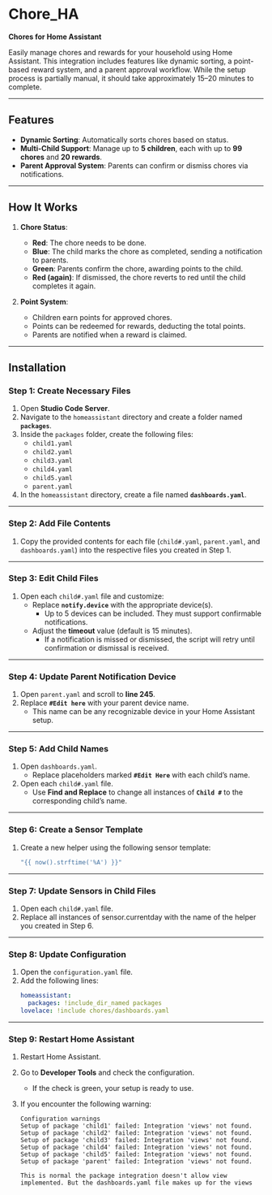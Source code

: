# Chore_HA  
**Chores for Home Assistant**  

Easily manage chores and rewards for your household using Home Assistant. This integration includes features like dynamic sorting, a point-based reward system, and a parent approval workflow. While the setup process is partially manual, it should take approximately 15–20 minutes to complete.  

---

## Features  
- **Dynamic Sorting**: Automatically sorts chores based on status.  
- **Multi-Child Support**: Manage up to **5 children**, each with up to **99 chores** and **20 rewards**.  
- **Parent Approval System**: Parents can confirm or dismiss chores via notifications.  

---

## How It Works  
1. **Chore Status**:  
   - **Red**: The chore needs to be done.  
   - **Blue**: The child marks the chore as completed, sending a notification to parents.  
   - **Green**: Parents confirm the chore, awarding points to the child.  
   - **Red (again)**: If dismissed, the chore reverts to red until the child completes it again.  

2. **Point System**:  
   - Children earn points for approved chores.  
   - Points can be redeemed for rewards, deducting the total points.  
   - Parents are notified when a reward is claimed.  

---

## Installation  

### Step 1: Create Necessary Files  
1. Open **Studio Code Server**.  
2. Navigate to the `homeassistant` directory and create a folder named **`packages`**.  
3. Inside the `packages` folder, create the following files:  
   - `child1.yaml`  
   - `child2.yaml`  
   - `child3.yaml`  
   - `child4.yaml`  
   - `child5.yaml`  
   - `parent.yaml`  
4. In the `homeassistant` directory, create a file named **`dashboards.yaml`**.  

---

### Step 2: Add File Contents  
1. Copy the provided contents for each file (`child#.yaml`, `parent.yaml`, and `dashboards.yaml`) into the respective files you created in Step 1.  

---

### Step 3: Edit Child Files  
1. Open each `child#.yaml` file and customize:  
   - Replace **`notify.device`** with the appropriate device(s).  
     - Up to 5 devices can be included. They must support confirmable notifications.  
   - Adjust the **timeout** value (default is 15 minutes).  
     - If a notification is missed or dismissed, the script will retry until confirmation or dismissal is received.  

---

### Step 4: Update Parent Notification Device  
1. Open `parent.yaml` and scroll to **line 245**.  
2. Replace **`#Edit here`** with your parent device name.  
   - This name can be any recognizable device in your Home Assistant setup.  

---

### Step 5: Add Child Names  
1. Open `dashboards.yaml`.  
   - Replace placeholders marked **`#Edit Here`** with each child’s name.  
2. Open each `child#.yaml` file.  
   - Use **Find and Replace** to change all instances of **`Child #`** to the corresponding child’s name.  

---

### Step 6: Create a Sensor Template  
1. Create a new helper using the following sensor template:  
   ```yaml
   "{{ now().strftime('%A') }}"

---

### Step 7: Update Sensors in Child Files
1. Open each `child#.yaml` file.
2. Replace all instances of sensor.currentday with the name of the helper you created in Step 6.

---

### Step 8: Update Configuration
1. Open the `configuration.yaml` file.
2. Add the following lines:
   ```yaml
   homeassistant:
     packages: !include_dir_named packages
   lovelace: !include chores/dashboards.yaml

---

### Step 9: Restart Home Assistant  
1. Restart Home Assistant.  
2. Go to **Developer Tools** and check the configuration.  
   - If the check is green, your setup is ready to use.  
3. If you encounter the following warning:  

   ```plaintext
   Configuration warnings  
   Setup of package 'child1' failed: Integration 'views' not found.  
   Setup of package 'child2' failed: Integration 'views' not found.  
   Setup of package 'child3' failed: Integration 'views' not found.  
   Setup of package 'child4' failed: Integration 'views' not found.  
   Setup of package 'child5' failed: Integration 'views' not found.  
   Setup of package 'parent' failed: Integration 'views' not found.

   This is normal the package integration doesn't allow view implemented. But the dashboards.yaml file makes up for the views
